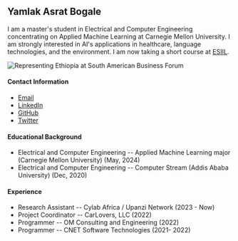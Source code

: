 ## Yamlak Asrat Bogale
I am a master's student in Electrical and Computer Engineering concentrating on Applied Machine Learning at Carnegie Mellon University. I am strongly interested in AI's applications in healthcare, language technologies, and the environment. I am now taking a short course at [ESIIL](https://esiil.org).

![Representing Ethiopia at South American Business Forum](/images/SABF23_Día2_0027.JPG)

#### Contact Information
* [Email](yamlakyam@gmail.com)
* [LinkedIn](https://www.linkedin.com/in/yamlak-asrat-023467194/)
* [GitHub](https://github.com/yamlakyam)
* [Twitter](https://twitter.com/Yamlak_A_Bogale)

#### Educational Background

* Electrical and Computer Engineering -- Applied Machine Learning major (Carnegie Mellon University) (May, 2024)
* Electrical and Computer Engineering -- Computer Stream (Addis Ababa University) (Dec, 2020)

#### Experience

* Research Assistant  -- Cylab Africa / Upanzi Network  (2023 - Now)
* Project Coordinator -- CarLovers, LLC (2022)
* Programmer          -- OM Consulting and Engineering (2022)
* Programmer          -- CNET Software Technologies (2021- 2022)
